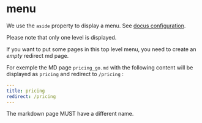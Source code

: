 # menu

We use the `aside` property to display a menu.
See [docus configuration](https://docus.dev/introduction/writing-pages).

Please note that only one level is displayed.

If you want to put some pages in this top level menu,
you need to create an *empty* redirect md page.

For exemple the MD page `pricing_go.md` with the following content will be displayed as `pricing` and redirect to `/pricing` :

```yaml
---
title: pricing
redirect: /pricing
---
```

The markdown page MUST have a different name.

